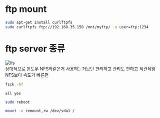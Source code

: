 # ftp mount 

``` bash
sudo apt-get install curlftpfs
sudo curlftpfs ftp://192.168.35.150 /mnt/myftp/ -o user=ftp:1234
```

# ftp server 종류
![iis](../img/iis.png)  
상대적으로 윈도우 NFS와같은거 사용하는거보단 편리하고 관리도 편하고 직관적임  
NFS보다 속도가 빠른편


``` bash
fsck -Af
```
`all yes`
``` bash
sudo reboot
```

``` bash
mount -o remount,rw /dev/sda1 /
```